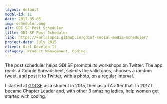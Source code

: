 ```yaml
---
layout: default
modal-id: 11
date: 2017-05-05
img: scheduler.png
alt: GDI SF Post Scheduler
title: GDI SF Post Scheduler
link: https://karlalopez.github.io/gdisf-social-media-scheduler/
project-date: July 2015
client: Girl Develop It
category: Product Management, Coding
---
```

The post scheduler helps GDI SF promote its workshops on Twitter. The app reads a Google Spreadsheet, selects the valid ones, chooses a random tweet, and post it to Twitter, with a photo, on a regular interval.

I started at [GDI SF](http://meetup.com/Girl-Develop-It-San-Francisco/) as a student in 2015, then as a TA after that. In 2017 I became Chapter Leader and, with other 3 amazing ladies, help women get started with coding.



